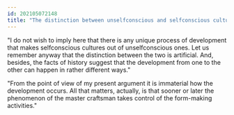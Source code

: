 ```yaml
---
id: 202105072148 
title: "The distinction between unselfconscious and selfconscious cultures is artificial"
---
```

"I do not wish to imply here that there is any unique process of development that makes selfconscious cultures out  of  un­selfconscious ones. Let us remember anyway that the distinction between the two is artificial. And, besides, the facts of history suggest that the development from one to the other can happen in rather different ways."

"From the point of view of my present argument it is immaterial how the development occurs. All that matters, actually, is that sooner or later the phenomenon of the master craftsman takes control of the form-making activities."

